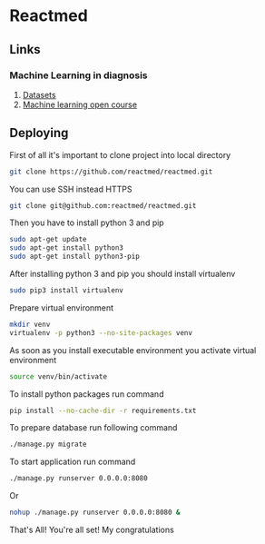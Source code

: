 # Reactmed
## Links
### Machine Learning in diagnosis
  1. [Datasets](https://vincentarelbundock.github.io/Rdatasets/datasets.html)
  2. [Machine learning open course](https://habrahabr.ru/company/ods/blog/326418/)
## Deploying
First of all it's important to clone project into local directory
```bash
git clone https://github.com/reactmed/reactmed.git 
```
You can use SSH instead HTTPS
```bash
git clone git@github.com:reactmed/reactmed.git
```
Then you have to install python 3 and pip
```bash
sudo apt-get update 
sudo apt-get install python3
sudo apt-get install python3-pip
```

After installing python 3 and pip you should install virtualenv
```bash
sudo pip3 install virtualenv
```
Prepare virtual environment
```bash
mkdir venv
virtualenv -p python3 --no-site-packages venv
```

As soon as you install executable environment you activate virtual environment
```bash
source venv/bin/activate
```

To install python packages run command
``` bash
pip install --no-cache-dir -r requirements.txt
```

To prepare database run following command
```bash
./manage.py migrate
```

To start application run command
```bash
./manage.py runserver 0.0.0.0:8080
```
Or 
```bash
nohup ./manage.py runserver 0.0.0.0:8080 &
```

That's All! You're all set! My congratulations


